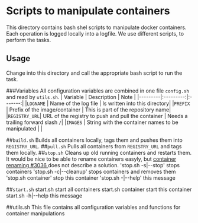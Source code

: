 # Scripts to manipulate containers

This directory contains bash shel scripts to manipulate docker containers.
Each operation is logged locally into a logfile. We use different scripts, 
to perform the tasks. 

## Usage
Change into this directory and call the appropriate bash script to run the task.

###Variables
All configuration variables are combined in one file `config.sh` and read by `utils.sh`.
| Variable | Description | Note |
|---------|:---------:|:-------:|
|`LOGNAME`  | Name of the log file | Is written into this directory|
|`PREFIX`   | Prefix of the image/container | This is part of the repository name| 
|`REGISTRY_URL`| URL of the registry to push and pull the container | Needs a trailing forward slash `/`|
|`IMAGES` | String with the container names to be manipulated  | |

##`build.sh`
Builds all containers locally, tags them and pushes them into `REGISTRY_URL`.
##`pull.sh`
Pulls all containers from `REGISTRY_URL` and tags them locally.
##`stop.sh`
Cleans up old running containers and restarts them. It would be nice to be able to
rename containers easyly, but [ container renaming #3036 ](https://github.com/dotcloud/docker/issues/3036) 
does not describe a solution.
'stop.sh -s|--stop'  	stops containers
'stop.sh -c|--cleanup'  stops containers and removes them
'stop.sh container'	stop this container
'stop.sh -|--help'      this message

##`start.sh`
start.sh                 start all containers
start.sh  container       start this container
start.sh -h|--help       this message

##utils.sh 
This file contains all configuration variables and functions for container manipulations

